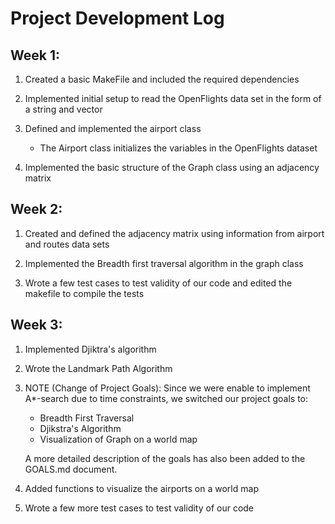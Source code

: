 # Project Development Log

## Week 1: 
1. Created a basic MakeFile and included the required dependencies

2. Implemented initial setup to read the OpenFlights data set in the form of a string and vector

3. Defined and implemented the airport class

    * The Airport class initializes the variables in the OpenFlights dataset

4. Implemented the basic structure of the Graph class using an adjacency matrix 

## Week 2: 
1. Created and defined the adjacency matrix using information from airport and routes data sets

2. Implemented the Breadth first traversal algorithm in the graph class

3. Wrote a few test cases to test validity of our code and edited the makefile to compile
the tests

## Week 3: 
1. Implemented Djiktra's algorithm

2. Wrote the Landmark Path Algorithm

3. NOTE (Change of Project Goals): Since we were enable to implement A*-search due to time constraints,
    we switched our project goals to:

    * Breadth First Traversal
    * Djikstra's Algorithm
    * Visualization of Graph on a world map

    A more detailed description of the goals has also been added to the GOALS.md document.

3. Added functions to visualize the airports on a world map

4. Wrote a few more test cases to test validity of our code 
